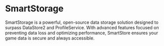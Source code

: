 # SmartStorage
SmartStorage is a powerful, open-source data storage solution designed to surpass DataStore2 and ProfileService. With advanced features focused on preventing data loss and optimizing performance, SmartStore ensures your game data is secure and always accessible.
